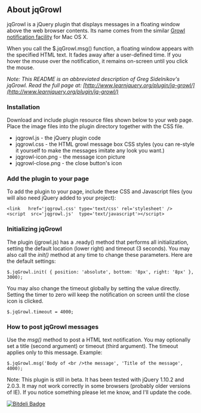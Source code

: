 ## About jqGrowl

jqGrowl is a jQuery plugin that displays messages in a floating window above the web browser contents. Its name comes from the similar [Growl notification facility](http://growl.info) for Mac OS X. 

When you call the $.jqGrowl.msg() function, a floating window appears with the specified HTML text. It fades away after a user-defined time. If you hover the mouse over the notification, it remains on-screen until you click the mouse. 

_Note: This README is an abbreviated description of Greg Sidelnikov's jqGrowl. 
Read the full page at: [http://www.learnjquery.org/plugin/jq-growl/](http://www.learnjquery.org/plugin/jq-growl/)_

### Installation

Download and include plugin resource files shown below to your web page.
Place the image files into the plugin directory together with the CSS file.

* jqgrowl.js - the jQuery plugin code
* jqgrowl.css - the HTML growl message box CSS styles (you can re-style it yourself to make the messages imitate any look you want.)
* jqgrowl-icon.png - the message icon picture
* jqgrowl-close.png - the close button's icon

### Add the plugin to your page

To add the plugin to your page, include these CSS and Javascript files (you will also need jQuery added to your project):

    <link   href='jqgrowl.css' type='text/css' rel='stylesheet' />
    <script  src='jqgrowl.js'  type='text/javascript'></script>

### Initializing jqGrowl

The plugin (jgrowl.js) has a .ready() method that performs all initialization, setting the default location (lower right) and timeout (3 seconds).
You may also call the _init()_ method at any time to change these parameters. Here are the default settings:

    $.jqGrowl.init( { position: 'absolute', bottom: '8px', right: '8px' }, 3000);

You may also change the timeout globally by setting the value directly. Setting the timer to zero will keep the notification on screen until the close icon is clicked.

    $.jqGrowl.timeout = 4000;

### How to post jqGrowl messages

Use the _msg()_ method to post a HTML text notification. You may optionally set a title (second argument)
or timeout (third argument). The timeout applies only to this message. Example:

    $.jqGrowl.msg('Body of <br />the message', 'Title of the message', 4000);

Note: This plugin is still in beta. It has been tested with jQuery 1.10.2 and 2.0.3. 
It may not work correctly in some browsers (probably older versions of IE). 
If you notice something please let me know, and I'll update the code.

[![Bitdeli Badge](https://d2weczhvl823v0.cloudfront.net/richb-hanover/jqgrowl/trend.png)](https://bitdeli.com/free "Bitdeli Badge")

